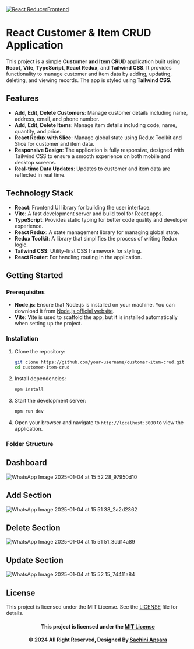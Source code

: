 <a href="https://git.io/typing-svg">
    <img src="https://readme-typing-svg.herokuapp.com?font=Fira+Code&weight=600&size=50&pause=1000&center=true&vCenter=true&color=00FF00&width=835&height=70&lines=REACT+REDUX+and+SLICE" alt="React ReducerFrontend" />
</a>

# React Customer & Item CRUD Application

This project is a simple **Customer and Item CRUD** application built using **React**, **Vite**, **TypeScript**, **React Redux**, and **Tailwind CSS**. It provides functionality to manage customer and item data by adding, updating, deleting, and viewing records. The app is styled using **Tailwind CSS**.

## Features

- **Add, Edit, Delete Customers**: Manage customer details including name, address, email, and phone number.
- **Add, Edit, Delete Items**: Manage item details including code, name, quantity, and price.
- **React Redux with Slice**: Manage global state using Redux Toolkit and Slice for customer and item data.
- **Responsive Design**: The application is fully responsive, designed with Tailwind CSS to ensure a smooth experience on both mobile and desktop screens.
- **Real-time Data Updates**: Updates to customer and item data are reflected in real time.

## Technology Stack

- **React**: Frontend UI library for building the user interface.
- **Vite**: A fast development server and build tool for React apps.
- **TypeScript**: Provides static typing for better code quality and developer experience.
- **React Redux**: A state management library for managing global state.
- **Redux Toolkit**: A library that simplifies the process of writing Redux logic.
- **Tailwind CSS**: Utility-first CSS framework for styling.
- **React Router**: For handling routing in the application.

## Getting Started

### Prerequisites

- **Node.js**: Ensure that Node.js is installed on your machine. You can download it from [Node.js official website](https://nodejs.org/).
- **Vite**: Vite is used to scaffold the app, but it is installed automatically when setting up the project.

### Installation

1. Clone the repository:

    ```bash
    git clone https://github.com/your-username/customer-item-crud.git
    cd customer-item-crud
    ```

2. Install dependencies:

    ```bash
    npm install
    ```

3. Start the development server:

    ```bash
    npm run dev
    ```

4. Open your browser and navigate to `http://localhost:3000` to view the application.

### Folder Structure


## Dashboard
![WhatsApp Image 2025-01-04 at 15 52 28_97950d10](https://github.com/user-attachments/assets/3709d22a-ebc3-4175-9fcd-58143e574bd0)

## Add Section
![WhatsApp Image 2025-01-04 at 15 51 38_2a2d2362](https://github.com/user-attachments/assets/e3b746c3-edf7-4dd6-b503-207622c8ffb6)

## Delete Section
![WhatsApp Image 2025-01-04 at 15 51 51_3dd14a89](https://github.com/user-attachments/assets/b4bf42cc-5fe8-4ce9-a043-d82e65d833ec)

## Update Section
![WhatsApp Image 2025-01-04 at 15 52 15_74411a84](https://github.com/user-attachments/assets/2fd4d9f5-f26d-477e-919a-89eaa6e52381)

## License
This project is licensed under the MIT License. See the [LICENSE](LICENSE) file for details.
<div align="center">

#### This project is licensed under the [MIT License](LICENSE)

#### © 2024 All Right Reserved, Designed By [Sachini Apsara](https://github.com/ApsaraWitharana)

</div>
